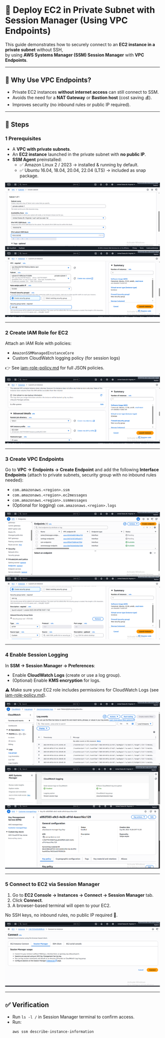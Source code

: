# 🚀 Deploy EC2 in Private Subnet with Session Manager (Using VPC Endpoints)

This guide demonstrates how to securely connect to an **EC2 instance in a private subnet** without SSH,  
by using **AWS Systems Manager (SSM) Session Manager** with **VPC Endpoints**.

---

## 🔑 Why Use VPC Endpoints?
- Private EC2 instances **without internet access** can still connect to SSM.  
- Avoids the need for a **NAT Gateway** or **Bastion host** (cost saving 💰).  
- Improves security (no inbound rules or public IP required).  

---

## 📘 Steps

### 1️ Prerequisites
- A **VPC with private subnets**.  
- An **EC2 instance** launched in the private subnet with **no public IP**.  
- **SSM Agent** preinstalled:  
  - ✅ Amazon Linux 2 / 2023 → installed & running by default.  
  - ✅ Ubuntu 16.04, 18.04, 20.04, 22.04 (LTS) → included as snap package.  

![Private Subnet](images/private-subnet.png)  
![EC2 in Private Subnet](images/ec2-privatesubnet.png)

---

### 2️ Create IAM Role for EC2
Attach an IAM Role with policies:  
- `AmazonSSMManagedInstanceCore`  
- Custom CloudWatch logging policy (for session logs)  

👉 See [iam-role-policy.md](../prerequisites/iam-policy.md) for full JSON policies.  

![Attach IAM Role](images/iamrole-attach.png)

---

### 3️ Create VPC Endpoints
Go to **VPC → Endpoints → Create Endpoint** and add the following **Interface Endpoints** (attach to private subnets, security group with no inbound rules needed):  
- `com.amazonaws.<region>.ssm`  
- `com.amazonaws.<region>.ec2messages`  
- `com.amazonaws.<region>.ssmmessages`  
- (Optional for logging) `com.amazonaws.<region>.logs`  

![VPC Endpoints for SSM](images/ssm-endpoints.png)  
![SG - No Inbound Rules](images/sg-http.png)

---

### 4️ Enable Session Logging
In **SSM → Session Manager → Preferences**:  
- Enable **CloudWatch Logs** (create or use a log group).  
- (Optional) Enable **KMS encryption** for logs.  

⚠️ Make sure your EC2 role includes permissions for CloudWatch Logs (see [iam-role-policy.md](../prerequisites/iam-policy.md)).  

![CloudWatch Logs Setup](images/cloudwatch-logs.png)  
![SSM Preferences](images/ssm-preferences.png)  
![KMS Encryption](images/kms-key-encryption.png)

---

### 5️ Connect to EC2 via Session Manager
1. Go to **EC2 Console → Instances → Connect → Session Manager** tab.  
2. Click **Connect**.  
3. A browser-based terminal will open to your EC2.  

No SSH keys, no inbound rules, no public IP required 🎉.  

![Managed Instance](images/managed-instance.png)

---

## ✅ Verification
- Run `ls -l /` in Session Manager terminal to confirm access.  
- Run:  
  ```bash
  aws ssm describe-instance-information
